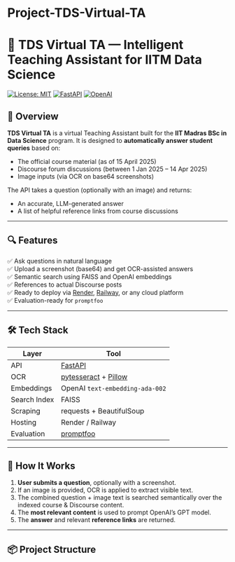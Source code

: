 # Project-TDS-Virtual-TA
# 🧠 TDS Virtual TA — Intelligent Teaching Assistant for IITM Data Science

[![License: MIT](https://img.shields.io/badge/License-MIT-yellow.svg)](https://opensource.org/licenses/MIT)
[![FastAPI](https://img.shields.io/badge/API-FastAPI-green)](https://fastapi.tiangolo.com/)
[![OpenAI](https://img.shields.io/badge/LLM-OpenAI-blue)](https://platform.openai.com/)

## 📘 Overview

**TDS Virtual TA** is a virtual Teaching Assistant built for the **IIT Madras BSc in Data Science** program. It is designed to **automatically answer student queries** based on:

- The official course material (as of 15 April 2025)
- Discourse forum discussions (between 1 Jan 2025 – 14 Apr 2025)
- Image inputs (via OCR on base64 screenshots)

The API takes a question (optionally with an image) and returns:
- An accurate, LLM-generated answer
- A list of helpful reference links from course discussions

---

## 🔍 Features

✅ Ask questions in natural language  
✅ Upload a screenshot (base64) and get OCR-assisted answers  
✅ Semantic search using FAISS and OpenAI embeddings  
✅ References to actual Discourse posts  
✅ Ready to deploy via [Render](https://render.com), [Railway](https://railway.app), or any cloud platform  
✅ Evaluation-ready for `promptfoo`

---

## 🛠 Tech Stack

| Layer          | Tool                    |
|----------------|--------------------------|
| API            | [FastAPI](https://fastapi.tiangolo.com/) |
| OCR            | [pytesseract](https://github.com/madmaze/pytesseract) + [Pillow](https://python-pillow.org/) |
| Embeddings     | OpenAI `text-embedding-ada-002` |
| Search Index   | FAISS                   |
| Scraping       | requests + BeautifulSoup |
| Hosting        | Render / Railway        |
| Evaluation     | [promptfoo](https://github.com/promptfoo/promptfoo) |

---

## 🚀 How It Works

1. **User submits a question**, optionally with a screenshot.
2. If an image is provided, OCR is applied to extract visible text.
3. The combined question + image text is searched semantically over the indexed course & Discourse content.
4. The **most relevant content** is used to prompt OpenAI’s GPT model.
5. The **answer** and relevant **reference links** are returned.

---

## 📦 Project Structure

